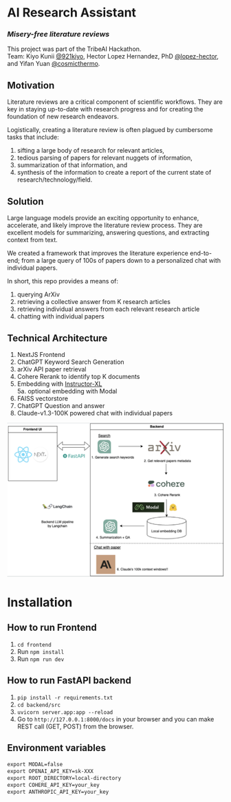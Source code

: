 # AI Research Assistant
### *Misery-free literature reviews*
This project was part of the TribeAI Hackathon.  
Team: Kiyo Kunii [@921kiyo](https://github.com/921kiyo), Hector Lopez Hernandez, PhD [@lopez-hector](https://github.com/lopez-hector), and Yifan Yuan [@cosmicthermo](https://github.com/cosmicthermo).

## Motivation

Literature reviews are a critical component of scientific workflows. They are key in staying up-to-date with research progress and for creating the foundation of new research endeavors.  

Logistically, creating a literature review is often plagued by cumbersome tasks that include:
1) sifting a large body of research for relevant articles, 
2) tedious parsing of papers for relevant nuggets of information, 
3) summarization of that information, and
4) synthesis of the information to create a report of the current state of research/technology/field.

## Solution
Large language models provide an exciting opportunity to enhance, accelerate, and likely improve the literature review process. They are excellent models for summarizing, answering questions, and extracting context from text.  

We created a framework that improves the literature experience end-to-end; from a large query of 100s of papers down to a personalized chat with individual papers.  

In short, this repo provides a means of: 

1) querying ArXiv 
2) retrieving a collective answer from K research articles
3) retrieving individual answers from each relevant research article
4) chatting with individual papers

## Technical Architecture
1) NextJS Frontend
2) ChatGPT Keyword Search Generation
3) arXiv API paper retrieval
4) Cohere Rerank to identify top K documents
5) Embedding with [Instructor-XL](https://huggingface.co/hkunlp/instructor-xl)  
   5a. optional embedding with Modal
6) FAISS vectorstore
7) ChatGPT Question and answer
8) Claude-v1.3-100K powered chat with individual papers

![](img/architecture_summary.png)

# Installation

## How to run Frontend

1. `cd frontend`
2. Run `npm install`
3. Run `npm run dev`

## How to run FastAPI backend

1. `pip install -r requirements.txt`
2. `cd backend/src`
3. `uvicorn server.app:app --reload`
4. Go to `http://127.0.0.1:8000/docs` in your browser and you can make REST call (GET, POST) from the browser.

## Environment variables

```
export MODAL=false
export OPENAI_API_KEY=sk-XXX
export ROOT_DIRECTORY=local-directory
export COHERE_API_KEY=your_key
export ANTHROPIC_API_KEY=your_key
```
